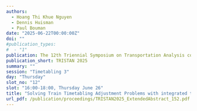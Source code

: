 ```yaml
---
authors:
  - Hoang Thi Khue Nguyen
  - Dennis Huisman
  - Paul Bouman
date: "2025-06-22T00:00:00Z"
doi: ""
#publication_types:
#  - "1"
publication: The 12th Triennial Symposium on Transportation Analysis conference
publication_short: TRISTAN 2025
summary: ""
session: "Timetabling 3"
day: "Thursday"
slot_no: "12"
slot: "16:00-18:00, Thursday June 26"
title: "Solving Train Timetabling Adjustment Problems with integrated track assignments"
url_pdf: /publication/proceedings/TRISTAN2025_ExtendedAbstract_152.pdf
---
```

